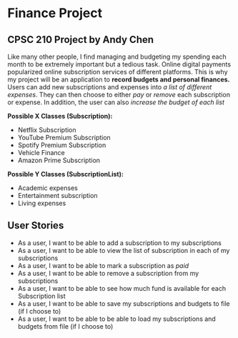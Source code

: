 # Finance Project

## CPSC 210 Project by Andy Chen

Like many other people, I find managing and budgeting my spending each month to be extremely important but a tedious
task. Online digital payments popularized online subscription services of different platforms. This is why my project
will be an application to **record budgets and personal
finances.** Users can add new subscriptions and expenses into *a list of different expenses*. They can then choose to
either *pay* or *remove* each subscription or expense. In addition, the user can also *increase the budget of each list*

**Possible X Classes (Subscription):**

- Netflix Subscription
- YouTube Premium Subscription
- Spotify Premium Subscription
- Vehicle Finance
- Amazon Prime Subscription

**Possible Y Classes (SubscriptionList):**

- Academic expenses
- Entertainment subscription
- Living expenses

## User Stories

- As a user, I want to be able to add a subscription to my subscriptions
- As a user, I want to be able to view the list of subscription in each of my subscriptions
- As a user, I want to be able to mark a subscription as *paid*
- As a user, I want to be able to remove a subscription from my subscriptions
- As a user, I want to be able to see how much fund is available for each Subscription list
- As a user, I want to be able to save my subscriptions and budgets to file (if I choose to)
- As a user, I want to be able to be able to load my subscriptions and budgets from file (if I choose to)